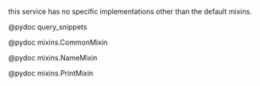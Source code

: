 this service has no specific implementations other than the default mixins.

@pydoc query_snippets

@pydoc mixins.CommonMixin

@pydoc mixins.NameMixin

@pydoc mixins.PrintMixin
